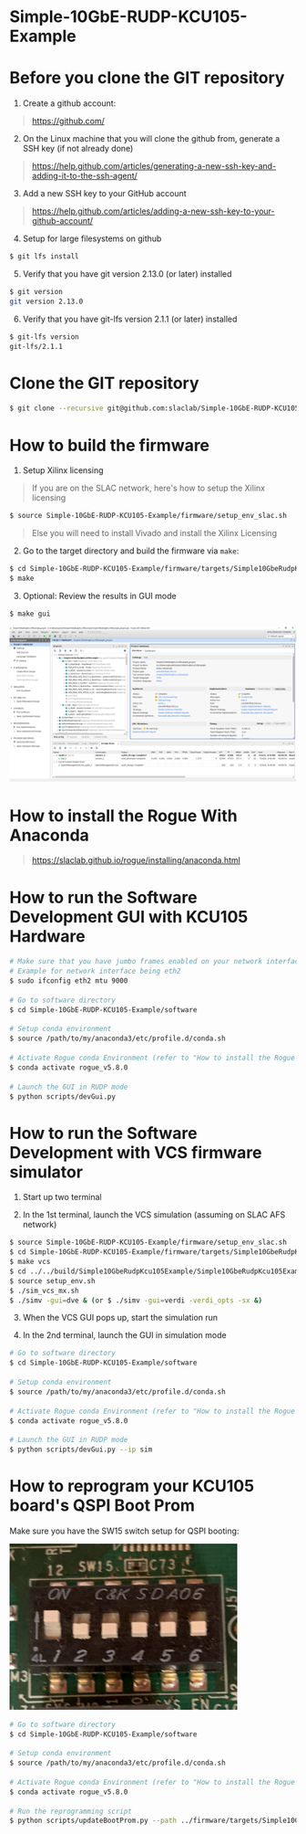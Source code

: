 # Simple-10GbE-RUDP-KCU105-Example

<!--- ########################################################################################### -->

# Before you clone the GIT repository

1) Create a github account:
> https://github.com/

2) On the Linux machine that you will clone the github from, generate a SSH key (if not already done)
> https://help.github.com/articles/generating-a-new-ssh-key-and-adding-it-to-the-ssh-agent/

3) Add a new SSH key to your GitHub account
> https://help.github.com/articles/adding-a-new-ssh-key-to-your-github-account/

4) Setup for large filesystems on github

```bash
$ git lfs install
```

5) Verify that you have git version 2.13.0 (or later) installed 

```bash
$ git version
git version 2.13.0
```

6) Verify that you have git-lfs version 2.1.1 (or later) installed 

```bash
$ git-lfs version
git-lfs/2.1.1
```

<!--- ########################################################################################### -->

# Clone the GIT repository

```bash
$ git clone --recursive git@github.com:slaclab/Simple-10GbE-RUDP-KCU105-Example
```

<!--- ########################################################################################### -->

# How to build the firmware 

1) Setup Xilinx licensing

> If you are on the SLAC network, here's how to setup the Xilinx licensing
  
```bash
$ source Simple-10GbE-RUDP-KCU105-Example/firmware/setup_env_slac.sh
```

> Else you will need to install Vivado and install the Xilinx Licensing

2) Go to the target directory and build the firmware via `make`:

```bash
$ cd Simple-10GbE-RUDP-KCU105-Example/firmware/targets/Simple10GbeRudpKcu105Example
$ make
```

3) Optional: Review the results in GUI mode
```bash
$ make gui
```

<img src="docs/images/VivadoGui.png" width="800">

<!--- ########################################################################################### -->

# How to install the Rogue With Anaconda

> https://slaclab.github.io/rogue/installing/anaconda.html

<!--- ########################################################################################### -->

# How to run the Software Development GUI with KCU105 Hardware

```bash
# Make sure that you have jumbo frames enabled on your network interface:
# Example for network interface being eth2
$ sudo ifconfig eth2 mtu 9000

# Go to software directory
$ cd Simple-10GbE-RUDP-KCU105-Example/software

# Setup conda environment
$ source /path/to/my/anaconda3/etc/profile.d/conda.sh

# Activate Rogue conda Environment (refer to "How to install the Rogue With Anacond section")
$ conda activate rogue_v5.8.0

# Launch the GUI in RUDP mode
$ python scripts/devGui.py
```

<!--- ########################################################################################### -->

# How to run the Software Development with VCS firmware simulator

1) Start up two terminal

2) In the 1st terminal, launch the VCS simulation (assuming on SLAC AFS network)
```bash
$ source Simple-10GbE-RUDP-KCU105-Example/firmware/setup_env_slac.sh
$ cd Simple-10GbE-RUDP-KCU105-Example/firmware/targets/Simple10GbeRudpKcu105Example
$ make vcs
$ cd ../../build/Simple10GbeRudpKcu105Example/Simple10GbeRudpKcu105Example_project.sim/sim_1/behav/
$ source setup_env.sh
$ ./sim_vcs_mx.sh
$ ./simv -gui=dve & (or $ ./simv -gui=verdi -verdi_opts -sx &)
```

3) When the VCS GUI pops up, start the simulation run

4) In the 2nd terminal, launch the GUI in simulation mode
```bash
# Go to software directory
$ cd Simple-10GbE-RUDP-KCU105-Example/software

# Setup conda environment
$ source /path/to/my/anaconda3/etc/profile.d/conda.sh

# Activate Rogue conda Environment (refer to "How to install the Rogue With Anacond section")
$ conda activate rogue_v5.8.0

# Launch the GUI in RUDP mode
$ python scripts/devGui.py --ip sim
```

<!--- ########################################################################################### -->

# How to reprogram your KCU105 board's QSPI Boot Prom

Make sure you have the SW15 switch setup for QSPI booting:

<img src="docs/images/SW15.png" width="400">

```bash
# Go to software directory
$ cd Simple-10GbE-RUDP-KCU105-Example/software

# Setup conda environment
$ source /path/to/my/anaconda3/etc/profile.d/conda.sh

# Activate Rogue conda Environment (refer to "How to install the Rogue With Anacond section")
$ conda activate rogue_v5.8.0

# Run the reprogramming script
$ python scripts/updateBootProm.py --path ../firmware/targets/Simple10GbeRudpKcu105Example/images/
```

<!--- ########################################################################################### -->
